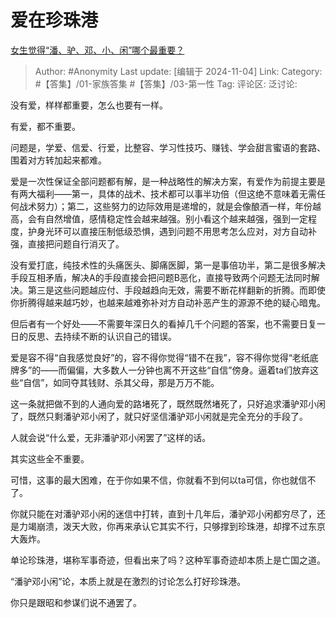 # 爱在珍珠港
[女生觉得“潘、驴、邓、小、闲”哪个最重要？](https://www.zhihu.com/question/662447145/answer/22980927170)

> Author: #Anonymity
> Last update: [编辑于 2024-11-04]
> Link:
> Category: #【答集】/01-家族答集 #【答集】/03-第一性 
> Tag: 
> 评论区:
> 泛讨论:

没有爱，样样都重要，怎么也要有一样。

有爱，都不重要。

问题是，学爱、信爱、行爱，比整容、学习性技巧、赚钱、学会甜言蜜语的套路、围着对方转加起来都难。

爱是一次性保证全部问题都有解，是一种战略性的解决方案，有爱作为前提主要是有两大福利——第一，具体的战术、技术都可以事半功倍（但这绝不意味着无需任何战术努力）；第二，这些努力的边际效用是递增的，就是会像酿酒一样，年份越高，会有自然增值，感情稳定性会越来越强。别小看这个越来越强，强到一定程度，护身光环可以直接压制低级恐惧，遇到问题不用思考怎么应对，对方自动补强，直接把问题自行消灭了。

没有爱打底，纯技术性的头痛医头、脚痛医脚，第一是事倍功半，第二是很多解决手段互相矛盾，解决A的手段直接会把问题B恶化，直接导致两个问题无法同时解决。第三是这些问题越应付、手段越趋向无效，需要不断花样翻新的折腾。而即使你折腾得越来越巧妙，也越来越难弥补对方自动补恶产生的源源不绝的疑心暗鬼。

但后者有一个好处——不需要年深日久的看掉几千个问题的答案，也不需要日复一日的反思、去持续不断的认识自己的错误。

爱是容不得“自我感觉良好”的，容不得你觉得“错不在我”，容不得你觉得“老纸底牌多”的——而偏偏，大多数人一分钟也离不开这些“自信”傍身。逼着ta们放弃这些“自信”，如同夺其钱财、杀其父母，那是万万不能。

这一条就把做不到的人通向爱的路堵死了，既然既然堵死了，只好追求潘驴邓小闲了，既然只剩潘驴邓小闲了，就只好坚信潘驴邓小闲就是完全充分的手段了。

人就会说“什么爱，无非潘驴邓小闲罢了”这样的话。

其实这些全不重要。

可惜，这事的最大困难，在于你如果不信，你就看不到何以ta可信，你也就信不了。

你就只能在对潘驴邓小闲的迷信中打转，直到十几年后，潘驴邓小闲都穷尽了，还是力竭崩溃，泼天大败，你再来承认它其实不行，只够撑到珍珠港，却撑不过东京大轰炸。

单论珍珠港，堪称军事奇迹，但看出来了吗？这种军事奇迹却本质上是亡国之道。

“潘驴邓小闲”论，本质上就是在激烈的讨论怎么打好珍珠港。

你只是跟昭和参谋们说不通罢了。